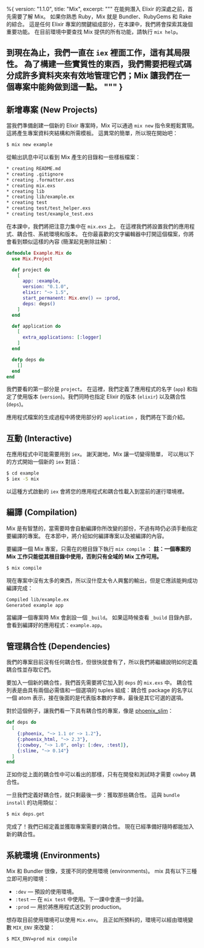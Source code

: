 %{
  version: "1.1.0",
  title: "Mix",
  excerpt: """
  在能夠潛入 Elixir 的深處之前，首先需要了解 Mix。
  如果你熟悉 Ruby，Mix 就是 Bundler、RubyGems 和 Rake 的綜合。
  這是任何 Elixir 專案的關鍵組成部分，在本課中，我們將會探索其幾個重要功能。
  在目前環境中要查找 Mix 提供的所有功能，請執行 `mix help`。

  到現在為止，我們一直在 `iex` 裡面工作，這有其局限性。
  為了構建一些實質性的東西，我們需要把程式碼分成許多資料夾來有效地管理它們；Mix 讓我們在一個專案中能夠做到這一點。
  """
}
---

## 新增專案 (New Projects)

當我們準備創建一個新的 Elixir 專案時，Mix 可以通過 `mix new` 指令來輕鬆實現。
這將產生專案資料夾結構和所需模板。
這異常的簡單，所以現在開始吧：

```bash
$ mix new example
```

從輸出訊息中可以看到 Mix 產生的目錄和一些樣板檔案：

```bash
* creating README.md
* creating .gitignore
* creating .formatter.exs
* creating mix.exs
* creating lib
* creating lib/example.ex
* creating test
* creating test/test_helper.exs
* creating test/example_test.exs
```

在本課中，我們將把注意力集中在 `mix.exs` 上。
在這裡我們將設置我們的應用程式、耦合性、系統環境和版本。
在你最喜歡的文字編輯器中打開這個檔案，你將會看到類似這樣的內容 (簡潔起見刪除註解)：

```elixir
defmodule Example.Mix do
  use Mix.Project

  def project do
    [
      app: :example,
      version: "0.1.0",
      elixir: "~> 1.5",
      start_permanent: Mix.env() == :prod,
      deps: deps()
    ]
  end

  def application do
    [
      extra_applications: [:logger]
    ]
  end

  defp deps do
    []
  end
end
```

我們要看的第一部分是 `project`。
在這裡，我們定義了應用程式的名字 (`app`) 和指定了使用版本 (`version`)。我們同時也指定 Elixir 的版本 (`elixir`) 以及耦合性 (`deps`)。

應用程式檔案的生成過程中將使用部分的 `application` ，我們將在下面介紹。

## 互動 (Interactive)

在應用程式中可能需要用到 `iex`。
謝天謝地，Mix 讓一切變得簡單，
可以用以下的方式開始一個新的 `iex` 對話：

```bash
$ cd example
$ iex -S mix
```

以這種方式啟動的  `iex` 會將您的應用程式和耦合性載入到當前的運行環境裡。

## 編譯 (Compilation)

Mix 是有智慧的，當需要時會自動編譯你所改變的部份，不過有時仍必須手動指定要編譯的專案。
在本節中，將介紹如何編譯專案以及被編譯的內容。

要編譯一個 Mix 專案，只需在的根目錄下執行 `mix compile` ：
**註：一個專案的 Mix 工作只能從其根目錄中使用，否則只有全域的 Mix 工作可用。**

```bash
$ mix compile
```

現在專案中沒有太多的東西，所以沒什麼太令人興奮的輸出，但是它應該能夠成功編譯完成：

```bash
Compiled lib/example.ex
Generated example app
```

當編譯一個專案時 Mix 會創設一個 `_build`。
如果這時候查看 `_build` 目錄內部，會看到編譯好的應用程式：`example.app`。

## 管理耦合性 (Dependencies)

我們的專案目前沒有任何耦合性，但很快就會有了，所以我們將繼續說明如何定義耦合性並存取它們。

要加入一個新的耦合性，我們首先需要將它加入到 `deps` 的 `mix.exs` 中。
耦合性列表是由具有兩個必需值和一個選項的 tuples 組成：耦合性 package 的名字以一個 atom 表示，接在後面的是代表版本數的字串，最後是其它可選的選項。

對於這個例子，讓我們看一下具有耦合性的專案，像是 [phoenix_slim](https://github.com/doomspork/phoenix_slim)：

```elixir
def deps do
  [
    {:phoenix, "~> 1.1 or ~> 1.2"},
    {:phoenix_html, "~> 2.3"},
    {:cowboy, "~> 1.0", only: [:dev, :test]},
    {:slime, "~> 0.14"}
  ]
end
```

正如你從上面的耦合性中可以看出的那樣，只有在開發和測試時才需要 `cowboy` 耦合性。

一旦我們定義好耦合性，就只剩最後一步：獲取那些耦合性。
這與 `bundle install` 的功用類似：

```bash
$ mix deps.get
```

完成了！我們已經定義並獲取專案需要的耦合性。
現在已經準備好隨時都能加入新的耦合性。

## 系統環境 (Environments)

Mix 和 Bundler 很像，支援不同的使用環境 (environments)。
mix 具有以下三種立即可用的環境：

+ `:dev` — 預設的使用環境。
+ `:test` — 在 `mix test` 中使用。下一課中會進一步討論。
+ `:prod` — 用於將應用程式送交到 production。

想存取目前使用環境可以使用 `Mix.env`。
且正如所預料的，環境可以經由環境變數 `MIX_ENV` 來改變：

```bash
$ MIX_ENV=prod mix compile
```
